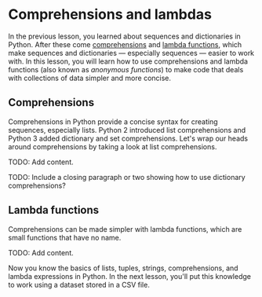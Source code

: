 # Comprehensions and lambdas

In the previous lesson, you learned about sequences and dictionaries in Python. After these come [comprehensions](https://medium.com/better-programming/list-comprehension-in-python-8895a785550b) and [lambda functions](https://www.w3schools.com/python/python_lambda.asp), which make sequences and dictionaries — especially sequences — easier to work with. In this lesson, you will learn how to use comprehensions and lambda functions (also known as *anonymous functions*) to make code that deals with collections of data simpler and more concise.

## Comprehensions

Comprehensions in Python provide a concise syntax for creating sequences, especially lists. Python 2 introduced list comprehensions and Python 3 added dictionary and set comprehensions. Let's wrap our heads around comprehensions by taking a look at list comprehensions.



TODO: Add content.




TODO: Include a closing paragraph or two showing how to use dictionary comprehensions?

## Lambda functions

Comprehensions can be made simpler with lambda functions, which are small functions that have no name.


TODO: Add content.


Now you know the basics of lists, tuples, strings, comprehensions, and lambda expressions in Python. In the next lesson, you'll put this knowledge to work using a dataset stored in a CSV file.